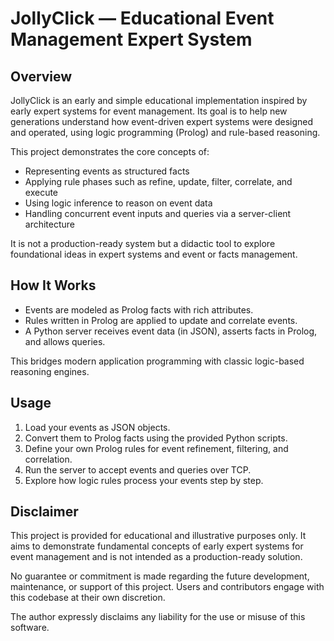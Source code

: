 # JollyClick — Educational Event Management Expert System

## Overview

JollyClick is an early and simple educational implementation inspired by early expert systems for event management. Its goal is to help new generations understand how event-driven expert systems were designed and operated, using logic programming (Prolog) and rule-based reasoning.

This project demonstrates the core concepts of:

- Representing events as structured facts  
- Applying rule phases such as refine, update, filter, correlate, and execute  
- Using logic inference to reason on event data  
- Handling concurrent event inputs and queries via a server-client architecture  

It is not a production-ready system but a didactic tool to explore foundational ideas in expert systems and event or facts management.

## How It Works

- Events are modeled as Prolog facts with rich attributes.  
- Rules written in Prolog are applied to update and correlate events.  
- A Python server receives event data (in JSON), asserts facts in Prolog, and allows queries.  

This bridges modern application programming with classic logic-based reasoning engines.

## Usage

1. Load your events as JSON objects.  
2. Convert them to Prolog facts using the provided Python scripts.  
3. Define your own Prolog rules for event refinement, filtering, and correlation.  
4. Run the server to accept events and queries over TCP.  
5. Explore how logic rules process your events step by step.

## Disclaimer

This project is provided for educational and illustrative purposes only. It aims to demonstrate fundamental concepts of early expert systems for event management and is not intended as a production-ready solution.

No guarantee or commitment is made regarding the future development, maintenance, or support of this project. Users and contributors engage with this codebase at their own discretion.

The author expressly disclaims any liability for the use or misuse of this software.


